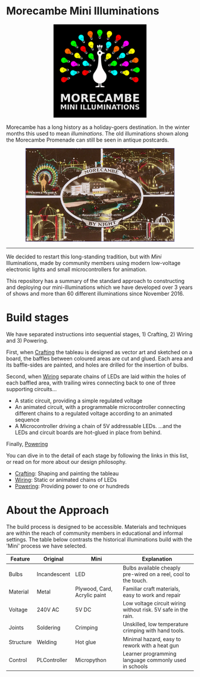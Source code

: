 # Morecambe Mini Illuminations

<p style="text-align:center">
<img src="../images/logo.png" style="height:250px"  />
</p>


Morecambe has a long history as a holiday-goers destination. In the winter months this used to mean _illuminations_. The old illuminations shown along the Morecambe Promenade can still be seen in antique postcards. 

<p style="text-align:center">
<img src="../images/postcard.jpg" style="height:250px"/>
</p>

---

We decided to restart this long-standing tradition, but with _Mini_ Illuminations, made by community members using modern low-voltage electronic lights and small microcontrollers for animation. 


This repository has a summary of the standard approach to constructing and deploying our mini-illuminations which we have developed over 3 years of shows and more than 60 different illuminations since November 2016.

# Build stages

We have separated instructions into sequential stages, 1) Crafting, 2) Wiring and 3) Powering. 

First, when [Crafting](build/crafting.md) the tableau is designed as vector art and sketched on a board, the baffles between coloured areas are cut and glued. Each area and its baffle-sides are painted, and holes are drilled for the insertion of bulbs.

Second, when [Wiring](build/wiring.md) separate chains of LEDs are laid within the holes of each baffled area, with trailing wires connecting back to one of three supporting circuits...
* A static circuit, providing a simple regulated voltage
* An animated circuit, with a programmable microcontroller connecting different chains to a regulated voltage according to an animated sequence
* A Microcontroller driving a chain of 5V addressable LEDs.
...and the LEDs and circuit boards are hot-glued in place from behind.

Finally, [Powering](build/powering.md) 

You can dive in to the detail of each stage by following the links in this list, or read on for more about our design philosophy.

* [Crafting](build/crafting.md): Shaping and painting the tableau
* [Wiring](build/wiring.md): Static or animated chains of LEDs
* [Powering](build/powering.md): Providing power to one or hundreds


# About the Approach

The build process is designed to be accessible. Materials and techniques are within the reach of community members in educational and informal settings. The table below contrasts the historical illuminations build with the 'Mini' process we have selected.

| Feature   | Original     | Mini                         | Explanation                                                     |
|-----------|--------------|------------------------------|-----------------------------------------------------------------|
| Bulbs     | Incandescent | LED                          | Bulbs available cheaply pre-wired on a reel, cool to the touch. |
| Material  | Metal        | Plywood, Card, Acrylic paint | Familiar craft materials, easy to work and repair               |
| Voltage   | 240V AC      | 5V DC                        | Low voltage circuit wiring without risk. 5V safe in the rain.   |
| Joints    | Soldering    | Crimping                     | Unskilled, low temperature crimping with hand tools.            |
| Structure | Welding      | Hot glue                     | Minimal hazard, easy to rework with a heat gun                  |
| Control   | PLController | Micropython                  | Learner programming language commonly used in schools           |
